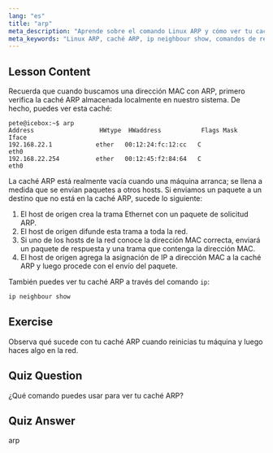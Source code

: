 ```yaml
---
lang: "es"
title: "arp"
meta_description: "Aprende sobre el comando Linux ARP y cómo ver tu caché ARP. Comprende el papel de ARP en la comunicación de red. Una guía para principiantes de ARP."
meta_keywords: "Linux ARP, caché ARP, ip neighbour show, comandos de red, redes Linux, Linux para principiantes, tutorial de Linux"
---
```


## Lesson Content

Recuerda que cuando buscamos una dirección MAC con ARP, primero verifica la caché ARP almacenada localmente en nuestro sistema. De hecho, puedes ver esta caché:

```
pete@icebox:~$ arp
Address                  HWtype  HWaddress           Flags Mask            Iface
192.168.22.1            ether   00:12:24:fc:12:cc   C                     eth0
192.168.22.254          ether   00:12:45:f2:84:64   C                     eth0
```

La caché ARP está realmente vacía cuando una máquina arranca; se llena a medida que se envían paquetes a otros hosts. Si enviamos un paquete a un destino que no está en la caché ARP, sucede lo siguiente:

1. El host de origen crea la trama Ethernet con un paquete de solicitud ARP.
2. El host de origen difunde esta trama a toda la red.
3. Si uno de los hosts de la red conoce la dirección MAC correcta, enviará un paquete de respuesta y una trama que contenga la dirección MAC.
4. El host de origen agrega la asignación de IP a dirección MAC a la caché ARP y luego procede con el envío del paquete.

También puedes ver tu caché ARP a través del comando `ip`:

```bash
ip neighbour show
```

## Exercise

Observa qué sucede con tu caché ARP cuando reinicias tu máquina y luego haces algo en la red.

## Quiz Question

¿Qué comando puedes usar para ver tu caché ARP?

## Quiz Answer

arp
